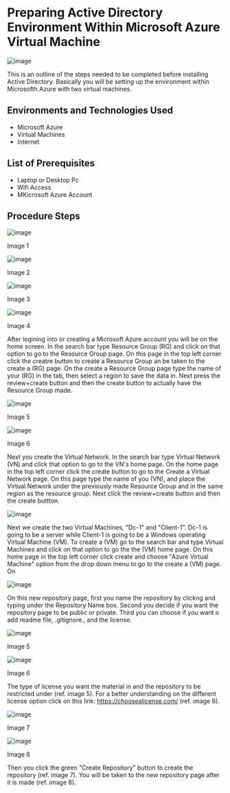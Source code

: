 # Preparing Active Directory Environment Within Microsoft Azure Virtual Machine
![image](https://github.com/user-attachments/assets/e4f41676-9505-49cf-82a1-c1ad2d5cf390)



This is an outline of the steps needed to be completed before installing Active Directory. Basically you will be setting up the environment within Microsofth Azure with two virtual machines.<br />


<h2>Environments and Technologies Used</h2>

- Microsoft Azure
- Virtual Machines
- Internet 

<h2>List of Prerequisites</h2>

- Laptop or Desktop Pc                                                                                                                                 
- Wifi Access
- MKicrosoft Azure Account

<h2>Procedure Steps</h2>

![image](https://github.com/user-attachments/assets/8ecf164a-2440-4a74-a6e5-7b3def1f659d)
<p>Image 1
</p>

![image](https://github.com/user-attachments/assets/01838b92-b0e2-4f62-b11d-a4d30f1d9c5a)
<p>Image 2
</p>

![image](https://github.com/user-attachments/assets/a49416d7-6bdb-4f56-bce0-f765f35de347)
<p>Image 3
</p>

![image](https://github.com/user-attachments/assets/4658e411-7320-4460-b52d-30efefb3aa88)
<p>Image 4
</p>

After logining into or creating a Microsoft Azure account you will be on the home screen. In the search bar type Resource Group (RG) and click on that option to go to the Resource Group page. On this page in the top left corner click the creatre button to create a Resource Group an  be taken to the create a (RG) page. On the create a Resource Group page type the name of your (RG) in the tab, then select a region to save the data in. Next press the review+create button and then the create button to actually have the Resource Group made.

![image](https://github.com/user-attachments/assets/2ba22787-26cb-48ed-866b-38b8d36c8f2f)
<p>Image 5
</p>

![image](https://github.com/user-attachments/assets/a63ef035-f213-4c96-8100-0aa29ace084f)

<p>Image 6
</p>

Next you create the Virtual Network. In the search bar type Virtual Network (VN) and click that option to go to the VN's home page. On the home page in the top left corner click the create button to go to the Create a Virtual Network page. On this page type the name of you (VN), and place the Virtual Network under the previously made Resource Group and in the same region as the resource group. Next click the review+create button and then the create buttton.

![image](https://github.com/user-attachments/assets/7ad3966a-1c95-46c7-b17a-e115f25d61da)


Next we create the two Virtual Machines, "Dc-1" and "Client-1". Dc-1 is going to be a server while Client-1 is going to be a Windows operating Virtual Machine (VM). To create a (VM) go to the search bar and type Virtual Machines and click on that option to go the the (VM) home page. On this home page  in the top left corner click create and choose "Azure Virtual Machine" option from the drop down menu to go to the create a (VM) page. On


![image](https://github.com/user-attachments/assets/2ea9ac3a-5f9a-4ad1-95c8-a57b5965c215)


On this new repository page, first you name the repository by clickng and typing under the Repository Name box. 
  Second you decide if you want the repository page to be public or private.
  Third you can choose if you want o add readme file, .gitignore., and the license.


![image](https://github.com/user-attachments/assets/fca92535-0058-454c-9761-cdaac486d652)

<p>Image 5
</p>

![image](https://github.com/user-attachments/assets/fc151d57-5615-4cba-abfa-42a68cf720b2)

<p>Image 6
</p>

The type of license you want the material in and the repository to be restricted under (ref. image 5). For a better understanding  on the different license option click on this link:
  https://choosealicense.com/ (ref. image 6). 


![image](https://github.com/user-attachments/assets/47bb07cf-5173-4653-a0a0-9b63c310538f)

<p>Image 7
</p>

![image](https://github.com/user-attachments/assets/cc551a57-1f0c-4dfd-8a19-3d3c1f5455d3)

<p>Image 8
</p>

Then you click the green "Create Repository" button to create the repository (ref. image 7). You will be taken to the new repository page after it is made (ref. image 8).
